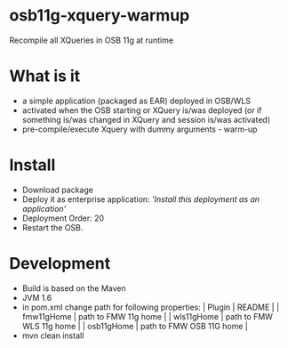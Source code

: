 # osb11g-xquery-warmup
Recompile all XQueries in OSB 11g at runtime

# What is it
  - a simple application (packaged as EAR) deployed in OSB/WLS
  - activated when the OSB starting or XQuery is/was deployed (or if something is/was changed in XQuery and session is/was activated)
  - pre-compile/execute Xquery with dummy arguments - warm-up 

# Install
  - Download package
  - Deploy it as enterprise application: _'Install this deployment as an application'_
  - Deployment Order: 20
  - Restart the OSB.

# Development
  - Build is based on the Maven
  - JVM 1.6
  - in pom.xml change path for following properties:
| Plugin | README |
| fmw11gHome | path to FMW 11g home |
| wls11gHome | path to FMW WLS 11g home |
| osb11gHome | path to FMW OSB 11G home |
  - mvn clean install
